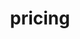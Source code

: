 ---
title: "pricing"
layout: "pricing"
draft: false

pricing:
  enable: true
  subtitle: Advantages
  title: Your Own Space
  pricing_blocks:
  - icon: las la-certificat
    title: Standard
    content: Get a digital resume on our domain for only $5 per month.
  - icon: las la-medal
    title: Professional
    content: Keep your track record on one page, from education to experiences and skills.
  - icon: las la-trophy
    title: Platinum
    content: Boost your discoverability with proven SEO and one place for all of your social profiles.
    
---